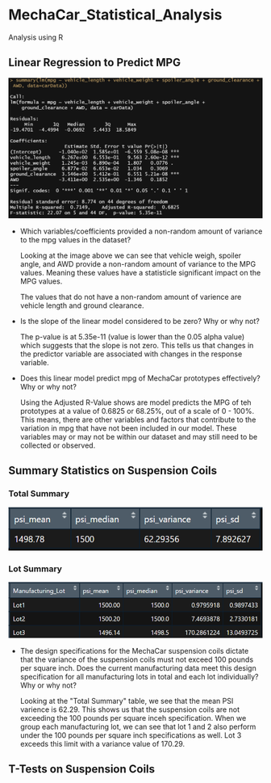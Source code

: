 # MechaCar_Statistical_Analysis
Analysis using R

## Linear Regression to Predict MPG

<img src="https://github.com/roy-mojica/MechaCar_Statistical_Analysis/blob/main/images/multi_linear_reg.PNG">

- Which variables/coefficients provided a non-random amount of variance to the mpg values in the dataset?
  
  Looking at the image above we can see that vehicle weigh, spoiler angle, and AWD provide a non-random amount of variance to the MPG values. Meaning these values have a   statisticle significant impact on the MPG values. 
  
  The values that do not have a non-random amount of varience are vehicle length and ground clearance. 
  
- Is the slope of the linear model considered to be zero? Why or why not?

  The p-value is at 5.35e-11 (value is lower than the 0.05 alpha value) which suggests that the slope is not zero. This tells us that changes in the predictor variable are associated with changes in the response variable.
  
- Does this linear model predict mpg of MechaCar prototypes effectively? Why or why not?

  Using the Adjusted R-Value shows are model predicts the MPG of teh prototypes at a value of 0.6825 or 68.25%, out of a scale of 0 - 100%. This means, there are other variables and factors that contribute to the variation in mpg that have not been included in our model. These variables may or may not be within our dataset and may still need to be collected or observed.

## Summary Statistics on Suspension Coils

### Total Summary
<img src="https://github.com/roy-mojica/MechaCar_Statistical_Analysis/blob/main/images/total_summary.PNG">

### Lot Summary
<img src="https://github.com/roy-mojica/MechaCar_Statistical_Analysis/blob/main/images/lot_summary.PNG">

- The design specifications for the MechaCar suspension coils dictate that the variance of the suspension coils must not exceed 100 pounds per square inch. Does the current manufacturing data meet this design specification for all manufacturing lots in total and each lot individually? Why or why not?

  Looking at the "Total Summary" table, we see that the mean PSI varience is 62.29. This shows us that the suspension coils are not exceeding the 100 pounds per square inceh specification. When we group each manufacturing lot, we can see that lot 1 and 2 also perform under the 100 pounds per square inch specifications as well. Lot 3 exceeds this limit with a variance value of 170.29. 

## T-Tests on Suspension Coils

<img src="">

